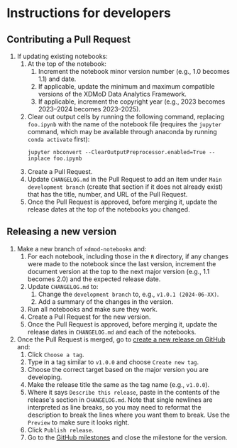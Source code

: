 # Instructions for developers

## Contributing a Pull Request

1. If updating existing notebooks:
    1. At the top of the notebook:
        1. Increment the notebook minor version number (e.g., 1.0 becomes 1.1)
           and date.
        1. If applicable, update the minimum and maximum compatible versions of
           the XDMoD Data Analytics Framework.
        1. If applicable, increment the copyright year (e.g., 2023 becomes
           2023–2024 becomes 2023–2025).
    1. Clear out output cells by running the following command, replacing
       `foo.ipynb` with the name of the notebook file (requires the `jupyter`
       command, which may be available through anaconda by running `conda
       activate` first):
        ```
        jupyter nbconvert --ClearOutputPreprocessor.enabled=True --inplace foo.ipynb
        ```
    1. Create a Pull Request.
    1. Update `CHANGELOG.md` in the Pull Request to add an item under `Main
       development branch` (create that section if it does not already exist)
       that has the title, number, and URL of the Pull Request.
    1. Once the Pull Request is approved, before merging it, update the release
       dates at the top of the notebooks you changed.

## Releasing a new version

1. Make a new branch of `xdmod-notebooks` and:
    1. For each notebook, including those in the `R` directory, if any changes
       were made to the notebook since the last version, increment the document
       version at the top to the next major version (e.g., 1.1 becomes 2.0) and
       the expected release date.
    1. Update `CHANGELOG.md` to:
        1. Change the `development branch` to, e.g., `v1.0.1 (2024-06-XX)`.
        1. Add a summary of the changes in the version.
    1. Run all notebooks and make sure they work.
    1. Create a Pull Request for the new version.
    1. Once the Pull Request is approved, before merging it, update the release
       dates in `CHANGELOG.md` and each of the notebooks.
1. Once the Pull Request is merged, go to
   [create a new release on GitHub](https://github.com/ubccr/xdmod-notebooks/releases/new)
   and:
    1. Click `Choose a tag`.
    1. Type in a tag similar to `v1.0.0` and choose `Create new tag`.
    1. Choose the correct target based on the major version you are developing.
    1. Make the release title the same as the tag name (e.g., `v1.0.0`).
    1. Where it says `Describe this release`, paste in the contents of the
       release's section in `CHANGELOG.md`. Note that single newlines are
       interpreted as line breaks, so you may need to reformat the description
       to break the lines where you want them to break. Use the `Preview` to
       make sure it looks right.
    1. Click `Publish release`.
    1. Go to the [GitHub milestones](https://github.com/ubccr/xdmod-notebooks/milestones)
       and close the milestone for the version.
